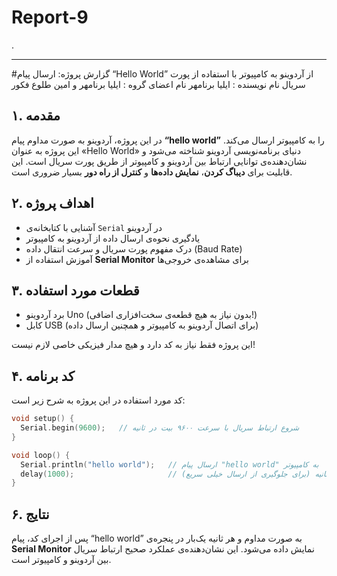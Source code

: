 # Report-9


.

---

#گزارش پروژه: ارسال پیام “Hello World” از آردوینو به کامپیوتر با استفاده از پورت سریال
نام نویسنده : ایلیا برنامهر 
نام اعضای گروه : ایلیا برنامهر و امین طلوع فکور

## ۱. مقدمه  
در این پروژه، آردوینو به صورت مداوم پیام **“hello world”** را به کامپیوتر ارسال می‌کند. این پروژه به عنوان «Hello World» دنیای برنامه‌نویسی آردوینو شناخته می‌شود و نشان‌دهنده‌ی توانایی ارتباط بین آردوینو و کامپیوتر از طریق پورت سریال است. این قابلیت برای **دیباگ کردن**، **نمایش داده‌ها** و **کنترل از راه دور** بسیار ضروری است.

## ۲. اهداف پروژه  
- آشنایی با کتابخانه‌ی `Serial` در آردوینو  
- یادگیری نحوه‌ی ارسال داده از آردوینو به کامپیوتر  
- درک مفهوم پورت سریال و سرعت انتقال داده (Baud Rate)  
- آموزش استفاده از **Serial Monitor** برای مشاهده‌ی خروجی‌ها

## ۳. قطعات مورد استفاده  
- برد آردوینو Uno (بدون نیاز به هیچ قطعه‌ی سخت‌افزاری اضافی!)  
- کابل USB (برای اتصال آردوینو به کامپیوتر و همچنین ارسال داده)

 این پروژه فقط نیاز به کد دارد و هیچ مدار فیزیکی خاصی لازم نیست!

## ۴. کد برنامه 
کد مورد استفاده در این پروژه به شرح زیر است:

```cpp
void setup() {
  Serial.begin(9600);   // شروع ارتباط سریال با سرعت ۹۶۰۰ بیت در ثانیه
}

void loop() {
  Serial.println("hello world");   // ارسال پیام "hello world" به کامپیوتر
  delay(1000);                     // تأخیر ۱ ثانیه (برای جلوگیری از ارسال خیلی سریع)
}
```

## ۶. نتایج  
پس از اجرای کد، پیام “hello world” به صورت مداوم و هر ثانیه یک‌بار در پنجره‌ی **Serial Monitor** نمایش داده می‌شود. این نشان‌دهنده‌ی عملکرد صحیح ارتباط سریال بین آردوینو و کامپیوتر است.
